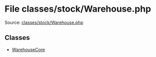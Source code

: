 File classes/stock/Warehouse.php
=========

Source: [classes/stock/Warehouse.php](https://github.com/PrestaShop/PrestaShop/blob/1.6.0.9/classes/stock/Warehouse.php)


Classes
-------

* [WarehouseCore](class.WarehouseCore.md)

